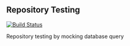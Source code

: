 ## Repository Testing

[![Build Status](https://travis-ci.org/IftekherSunny/repository_testing.svg?branch=master)](https://travis-ci.org/IftekherSunny/repository_testing)

Repository testing by mocking database query
